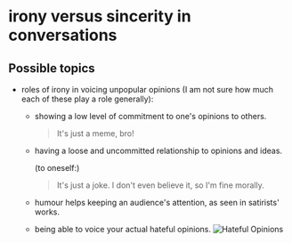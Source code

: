 # irony versus sincerity in conversations

## Possible topics
- roles of irony in voicing unpopular opinions (I am not sure how much each of these play a role generally):
    - showing a low level of commitment to one's opinions to others.

        > It's just a meme, bro!

    - having a loose and uncommitted relationship to opinions and ideas.

        (to oneself:)
        > It's just a joke. I don't even believe it, so I'm fine morally.

    - humour helps keeping an audience's attention, as seen in satirists' works.
    - being able to voice your actual hateful opinions. ![Hateful Opinions]


[Hateful Opinions]: <images/altfur.net/8e98d766de8cd401122d4f1c66aaf9a0e2f3a3ca/file_7703.jpg>
[Hateful Opinions source?]: <https://www.theguardian.com/commentisfree/2017/dec/29/milo-yiannopouloss-draft-and-the-role-of-editors-in-dealing-with-the-far-right>
[Irony Dada?]: <https://www.moma.org/learn/moma_learning/themes/dada>
[wp:Post Irony]: <https://en.wikipedia.org/wiki/Post-irony>
[death of hipster]: <https://bizarreculture.com/death-of-the-hipster-are-we-living-in-a-post-ironic-world/>
[robek world's melancholy of brilliant shane]: <https://robekworld.com/the-melancholy-of-brilliant-shane-8de79ebf3621>
[robek world's huge list of fake news sites]: <https://robek.world/internet/huge-list-of-fake-news-sites/> "Got this when searched `post irony robek world`"
